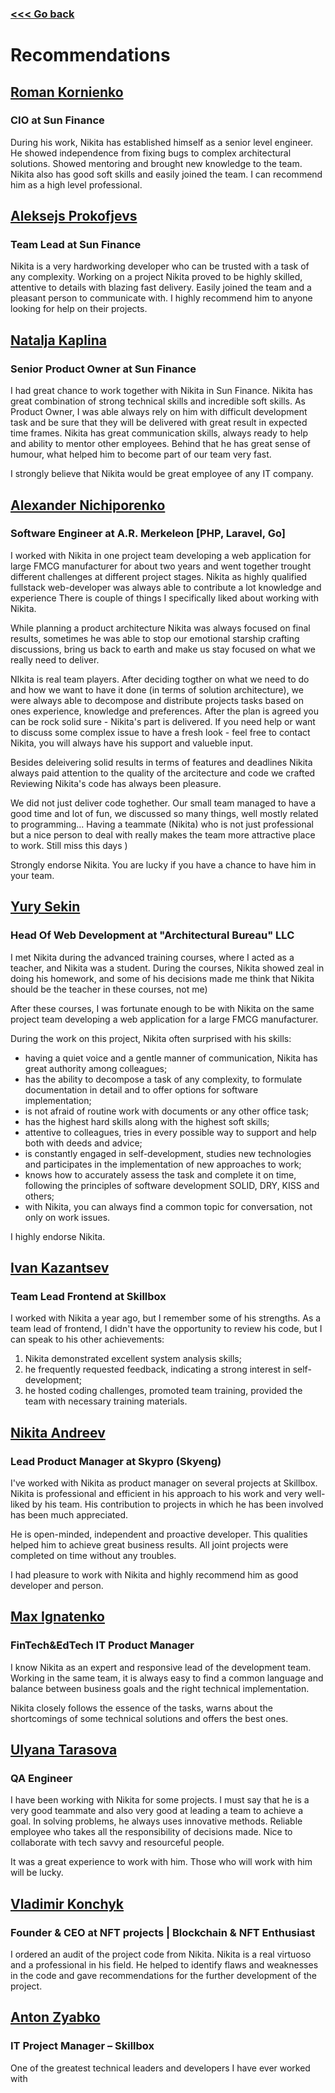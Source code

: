 ### [<<< Go back](https://github.com/fuchkona)

# Recommendations

## [Roman Kornienko](https://www.linkedin.com/in/роман-корниенко-945110179/)

### CIO at Sun Finance

During his work, Nikita has established himself as a senior level engineer. He showed independence from fixing bugs to complex architectural solutions. Showed mentoring and brought new knowledge to the team. Nikita also has good soft skills and easily joined the team. I can recommend him as a high level professional.

## [Aleksejs Prokofjevs](https://www.linkedin.com/in/aleksejs-prokofjevs/)

### Team Lead at Sun Finance

Nikita is a very hardworking developer who can be trusted with a task of any complexity. Working on a project Nikita proved to be highly skilled, attentive to details with blazing fast delivery. Easily joined the team and a pleasant person to communicate with. I highly recommend him to anyone looking for help on their projects.

## [Natalja Kaplina](https://www.linkedin.com/in/natalja-kaplina-278b02137/)

### Senior Product Owner at Sun Finance

I had great chance to work together with Nikita in Sun Finance.
Nikita has great combination of strong technical skills and incredible soft skills. 
As Product Owner, I was able always rely on him with difficult development task and be sure that they will be delivered with great result in expected time frames.
Nikita has great communication skills, always ready to help and ability to mentor other employees. Behind that he has great sense of humour, what helped him to become part of our team very fast.

I strongly believe that Nikita would be great employee of any IT company.

## [Alexander Nichiporenko](https://www.linkedin.com/in/alexander-nichiporenko-6092691a9/)

### Software Engineer at A.R. Merkeleon [PHP, Laravel, Go]

I worked with Nikita in one project team developing a web application for large FMCG manufacturer for about two years
and went together trought different challenges at different project stages. Nikita as highly qualified fullstack
web-developer was always able to contribute a lot knowledge and experience There is couple of things I specifically
liked about working with Nikita.

While planning a product architecture Nikita was always focused on final results, sometimes he was able to stop our
emotional starship crafting discussions, bring us back to earth and make us stay focused on what we really need to
deliver.

NIkita is real team players. After deciding togther on what we need to do and how we want to have it done (in terms of
solution architecture), we were always able to decompose and distribute projects tasks based on ones experience,
knowledge and preferences. After the plan is agreed you can be rock solid sure - Nikita's part is delivered. If you need
help or want to discuss some complex issue to have a fresh look - feel free to contact Nikita, you will always have his
support and valueble input.

Besides deleivering solid results in terms of features and deadlines Nikita always paid attention to the quality of the
arcitecture and code we crafted Reviewing Nikita's code has always been pleasure.

We did not just deliver code toghether. Our small team managed to have a good time and lot of fun, we discussed so many
things, well mostly related to programming... Having a teammate (Nikita) who is not just professional but a nice person
to deal with really makes the team more attractive place to work. Still miss this days )

Strongly endorse Nikita. You are lucky if you have a chance to have him in your team.

## [Yury Sekin](https://www.linkedin.com/in/yury-sekin-6b876630/)

### Head Of Web Development at "Architectural Bureau" LLC

I met Nikita during the advanced training courses, where I acted as a teacher, and Nikita was a student. During the
courses, Nikita showed zeal in doing his homework, and some of his decisions made me think that Nikita should be the
teacher in these courses, not me)

After these courses, I was fortunate enough to be with Nikita on the same project team developing a web application for
a large FMCG manufacturer.

During the work on this project, Nikita often surprised with his skills:

- having a quiet voice and a gentle manner of communication, Nikita has great authority among colleagues;
- has the ability to decompose a task of any complexity, to formulate documentation in detail and to offer options for
  software implementation;
- is not afraid of routine work with documents or any other office task;
- has the highest hard skills along with the highest soft skills;
- attentive to colleagues, tries in every possible way to support and help both with deeds and advice;
- is constantly engaged in self-development, studies new technologies and participates in the implementation of new
  approaches to work;
- knows how to accurately assess the task and complete it on time, following the principles of software development
  SOLID, DRY, KISS and others;
- with Nikita, you can always find a common topic for conversation, not only on work issues.

I highly endorse Nikita.

## [Ivan Kazantsev](https://www.linkedin.com/in/ivan-kazantsev-99391024a/)

### Team Lead Frontend at Skillbox

I worked with Nikita a year ago, but I remember some of his strengths. As a team lead of frontend, I didn't have the opportunity to review his code, but I can speak to his other achievements:

1. Nikita demonstrated excellent system analysis skills; 
2. he frequently requested feedback, indicating a strong interest in self-development;
3. he hosted coding challenges, promoted team training, provided the team with necessary training materials.

## [Nikita Andreev](https://www.linkedin.com/in/andreev-nv/)

### Lead Product Manager at Skypro (Skyeng)

I've worked with Nikita as product manager on several projects at Skillbox. Nikita is professional and efficient in his
approach to his work and very well-liked by his team. His contribution to projects in which he has been involved has
been much appreciated.

He is open-minded, independent and proactive developer. This qualities helped him to achieve great business results. All
joint projects were completed on time without any troubles.

I had pleasure to work with Nikita and highly recommend him as good developer and person.

## [Max Ignatenko](https://www.linkedin.com/in/max-ignatenko/)

### FinTech&EdTech IT Product Manager

I know Nikita as an expert and responsive lead of the development team. Working in the same team, it is always easy to
find a common language and balance between business goals and the right technical implementation.

Nikita closely follows the essence of the tasks, warns about the shortcomings of some technical solutions and offers the
best ones.

## [Ulyana Tarasova](https://www.linkedin.com/in/ulyana-tarasova-320966200/)

### QA Engineer

I have been working with Nikita for some projects. I must say that he is a very good teammate and also very good at
leading a team to achieve a goal. In solving problems, he always uses innovative methods. Reliable employee who takes
all the responsibility of decisions made. Nice to collaborate with tech savvy and resourceful people.

It was a great experience to work with him. Those who will work with him will be lucky.

## [Vladimir Konchyk](https://www.linkedin.com/in/vkonchyk/)

### Founder & CEO at NFT projects | Blockchain & NFT Enthusiast

I ordered an audit of the project code from Nikita. Nikita is a real virtuoso and a professional in his field. He helped
to identify flaws and weaknesses in the code and gave recommendations for the further development of the project.

## [Anton Zyabko](https://www.linkedin.com/in/%D0%B0%D0%BD%D1%82%D0%BE%D0%BD-%D0%B7%D1%8F%D0%B1%D0%BA%D0%BE-85a97b180/)

### IT Project Manager – Skillbox

One of the greatest technical leaders and developers I have ever worked with
